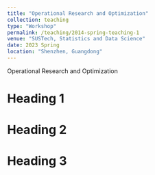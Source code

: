 ```yaml
---
title: "Operational Research and Optimization"
collection: teaching
type: "Workshop"
permalink: /teaching/2014-spring-teaching-1
venue: "SUSTech, Statistics and Data Science"
date: 2023 Spring
location: "Shenzhen, Guangdong"
---
```


Operational Research and Optimization

Heading 1
======

Heading 2
======

Heading 3
======

